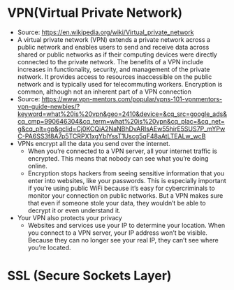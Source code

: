 # VPN(Virtual Private Network)
- Source: https://en.wikipedia.org/wiki/Virtual_private_network
- A virtual private network (VPN) extends a private network across a public network and enables users to send and receive data across shared or public networks as if their computing devices were directly connected to the private network. The benefits of a VPN include increases in functionality, security, and management of the private network. It provides access to resources inaccessible on the public network and is typically used for telecommuting workers. Encryption is common, although not an inherent part of a VPN connection
- Source: https://www.vpn-mentors.com/popular/vpns-101-vpnmentors-vpn-guide-newbies/?keyword=what%20is%20vpn&geo=2410&device=&cq_src=google_ads&cq_cmp=990646304&cq_term=what%20is%20vpn&cq_plac=&cq_net=g&cq_plt=gp&gclid=Cj0KCQiA2NaNBhDvARIsAEw55hirE5SUS7P_mYPwC-PA6SS3f8A7p5TCRPX1xgYblYssT1Uscg5qF48aAtLTEALw_wcB
- VPNs encrypt all the data you send over the internet.
	- When you’re connected to a VPN server, all your internet traffic is encrypted. This means that nobody can see what you’re doing online.
	- Encryption stops hackers from seeing sensitive information that you enter into websites, like your passwords. This is especially important if you’re using public WiFi because it’s easy for cybercriminals to monitor your connection on public networks. But a VPN makes sure that even if someone stole your data, they wouldn’t be able to decrypt it or even understand it.
- Your VPN also protects your privacy
	- Websites and services use your IP to determine your location. When you connect to a VPN server, your IP address won’t be visible. Because they can no longer see your real IP, they can’t see where you’re located.
	
# SSL (Secure Sockets Layer)